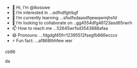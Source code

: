 - 👋 Hi, I’m @lkosswe
- 👀 I’m interested in ...edfndfgtrbgf
- 🌱 I’m currently learning ...sfsdfsdaasdfqewqwmjhsfd
- 💞️ I’m looking to collaborate on ..gg4554dfg46123asd65rwrh
- 📫 How to reach me ...52645wrfsd3543888afaa
- 😄 Pronouns: ...fdgdgf45frr12395512fsegfb666ecccx
- ⚡ Fun fact: ...af868thhfew
wer
<!---53gferdqxs
lkosswe/lkosswe is a ✨ special ✨ repository because its `README.md` (this file) appears on your GitHub profile.
You can click the Preview link to take a look at your changes.62632
--->cb96
da
